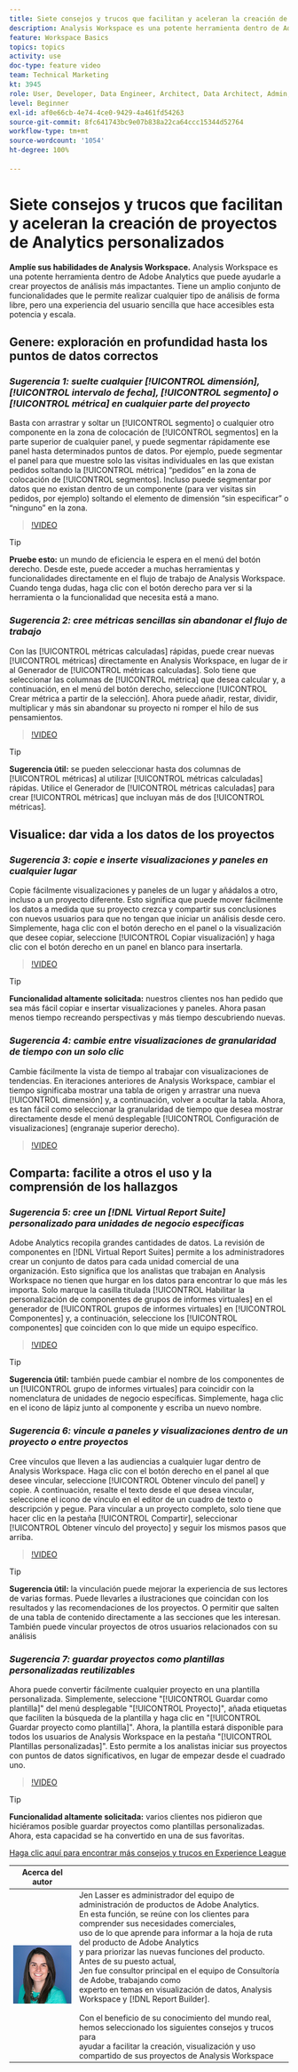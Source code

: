 ```yaml
---
title: Siete consejos y trucos que facilitan y aceleran la creación de proyectos de Analytics personalizados
description: Analysis Workspace es una potente herramienta dentro de Adobe Analytics que puede ayudarle a crear proyectos de análisis más impactantes. Tiene un amplio conjunto de funcionalidades que le permite realizar cualquier tipo de análisis de forma libre, pero una experiencia del usuario sencilla que hace accesibles esta potencia y escala.
feature: Workspace Basics
topics: topics
activity: use
doc-type: feature video
team: Technical Marketing
kt: 3945
role: User, Developer, Data Engineer, Architect, Data Architect, Admin, Leader
level: Beginner
exl-id: af0e66cb-4e74-4ce0-9429-4a461fd54263
source-git-commit: 8fc641743bc9e07b838a22ca64ccc15344d52764
workflow-type: tm+mt
source-wordcount: '1054'
ht-degree: 100%

---
```


# Siete consejos y trucos que facilitan y aceleran la creación de proyectos de Analytics personalizados

**Amplíe sus habilidades de Analysis Workspace.**
Analysis Workspace es una potente herramienta dentro de Adobe Analytics que puede ayudarle a crear proyectos de análisis más impactantes. Tiene un amplio conjunto de funcionalidades que le permite realizar cualquier tipo de análisis de forma libre, pero una experiencia del usuario sencilla que hace accesibles esta potencia y escala.

## Genere: exploración en profundidad hasta los puntos de datos correctos

### ***Sugerencia 1: suelte cualquier [!UICONTROL dimensión], [!UICONTROL intervalo de fecha], [!UICONTROL segmento] o [!UICONTROL métrica] en cualquier parte del proyecto***

Basta con arrastrar y soltar un [!UICONTROL segmento] o cualquier otro componente en la zona de colocación de [!UICONTROL segmentos] en la parte superior de cualquier panel, y puede segmentar rápidamente ese panel hasta determinados puntos de datos. Por ejemplo, puede segmentar el panel para que muestre solo las visitas individuales en las que existan pedidos soltando la [!UICONTROL métrica] “pedidos” en la zona de colocación de [!UICONTROL segmentos]. Incluso puede segmentar por datos que no existan dentro de un componente (para ver visitas sin pedidos, por ejemplo) soltando el elemento de dimensión “sin especificar” o “ninguno” en la zona.

>[!VIDEO](https://video.tv.adobe.com/v/24036/?quality=12&learn=on)

>[!TIP]
>
>**Pruebe esto:** un mundo de eficiencia le espera en el menú del botón derecho. Desde este, puede acceder a muchas herramientas y funcionalidades directamente en el flujo de trabajo de Analysis Workspace. Cuando tenga dudas, haga clic con el botón derecho para ver si la herramienta o la funcionalidad que necesita está a mano.

### ***Sugerencia 2: cree métricas sencillas sin abandonar el flujo de trabajo***

Con las [!UICONTROL métricas calculadas] rápidas, puede crear nuevas [!UICONTROL métricas] directamente en Analysis Workspace, en lugar de ir al Generador de [!UICONTROL métricas calculadas]. Solo tiene que seleccionar las columnas de [!UICONTROL métrica] que desea calcular y, a continuación, en el menú del botón derecho, seleccione [!UICONTROL Crear métrica a partir de la selección]. Ahora puede añadir, restar, dividir, multiplicar y más sin abandonar su proyecto ni romper el hilo de sus pensamientos.

>[!VIDEO](https://video.tv.adobe.com/v/23126/?quality=12&learn=on)

>[!TIP]
>
>**Sugerencia útil:** se pueden seleccionar hasta dos columnas de [!UICONTROL métricas] al utilizar [!UICONTROL métricas calculadas] rápidas. Utilice el Generador de [!UICONTROL métricas calculadas] para crear [!UICONTROL métricas] que incluyan más de dos [!UICONTROL métricas].

## Visualice: dar vida a los datos de los proyectos

### ***Sugerencia 3: copie e inserte visualizaciones y paneles en cualquier lugar***

Copie fácilmente visualizaciones y paneles de un lugar y añádalos a otro, incluso a un proyecto diferente. Esto significa que puede mover fácilmente los datos a medida que su proyecto crezca y compartir sus conclusiones con nuevos usuarios para que no tengan que iniciar un análisis desde cero. Simplemente, haga clic con el botón derecho en el panel o la visualización que desee copiar, seleccione [!UICONTROL Copiar visualización] y haga clic con el botón derecho en un panel en blanco para insertarla.

>[!VIDEO](https://video.tv.adobe.com/v/23230/?quality=12&learn=on)

>[!TIP]
>
>**Funcionalidad altamente solicitada:** nuestros clientes nos han pedido que sea más fácil copiar e insertar visualizaciones y paneles. Ahora pasan menos tiempo recreando perspectivas y más tiempo descubriendo nuevas.

### ***Sugerencia 4: cambie entre visualizaciones de granularidad de tiempo con un solo clic***

Cambie fácilmente la vista de tiempo al trabajar con visualizaciones de tendencias. En iteraciones anteriores de Analysis Workspace, cambiar el tiempo significaba mostrar una tabla de origen y arrastrar una nueva [!UICONTROL dimensión] y, a continuación, volver a ocultar la tabla. Ahora, es tan fácil como seleccionar la granularidad de tiempo que desea mostrar directamente desde el menú desplegable [!UICONTROL Configuración de visualizaciones] (engranaje superior derecho).

>[!VIDEO](https://video.tv.adobe.com/v/23548/?quality=12&learn=on)

## Comparta: facilite a otros el uso y la comprensión de los hallazgos

### ***Sugerencia 5: cree un [!DNL Virtual Report Suite] personalizado para unidades de negocio específicas***

Adobe Analytics recopila grandes cantidades de datos. La revisión de componentes en [!DNL Virtual Report Suites] permite a los administradores crear un conjunto de datos para cada unidad comercial de una organización. Esto significa que los analistas que trabajan en Analysis Workspace no tienen que hurgar en los datos para encontrar lo que más les importa. Solo marque la casilla titulada [!UICONTROL Habilitar la personalización de componentes de grupos de informes virtuales] en el generador de [!UICONTROL grupos de informes virtuales] en [!UICONTROL Componentes] y, a continuación, seleccione los [!UICONTROL componentes] que coinciden con lo que mide un equipo específico.

>[!VIDEO](https://video.tv.adobe.com/v/23544/?quality=12&learn=on)

>[!TIP]
>
>**Sugerencia útil:** también puede cambiar el nombre de los componentes de un [!UICONTROL grupo de informes virtuales] para coincidir con la nomenclatura de unidades de negocio específicas. Simplemente, haga clic en el icono de lápiz junto al componente y escriba un nuevo nombre.

### ***Sugerencia 6: vincule a paneles y visualizaciones dentro de un proyecto o entre proyectos***

Cree vínculos que lleven a las audiencias a cualquier lugar dentro de Analysis Workspace. Haga clic con el botón derecho en el panel al que desee vincular, seleccione [!UICONTROL Obtener vínculo del panel] y copie. A continuación, resalte el texto desde el que desea vincular, seleccione el icono de vínculo en el editor de un cuadro de texto o descripción y pegue. Para vincular a un proyecto completo, solo tiene que hacer clic en la pestaña [!UICONTROL Compartir], seleccionar [!UICONTROL Obtener vínculo del proyecto] y seguir los mismos pasos que arriba.

>[!VIDEO](https://video.tv.adobe.com/v/23724/?quality=12&learn=on)

>[!TIP]
>
>**Sugerencia útil:** la vinculación puede mejorar la experiencia de sus lectores de varias formas. Puede llevarles a ilustraciones que coincidan con los resultados y las recomendaciones de los proyectos. O permitir que salten de una tabla de contenido directamente a las secciones que les interesan. También puede vincular proyectos de otros usuarios relacionados con su análisis

### ***Sugerencia 7: guardar proyectos como plantillas personalizadas reutilizables***

Ahora puede convertir fácilmente cualquier proyecto en una plantilla personalizada. Simplemente, seleccione &quot;[!UICONTROL Guardar como plantilla]&quot; del menú desplegable &quot;[!UICONTROL Proyecto]&quot;, añada etiquetas que faciliten la búsqueda de la plantilla y haga clic en &quot;[!UICONTROL Guardar proyecto como plantilla]&quot;. Ahora, la plantilla estará disponible para todos los usuarios de Analysis Workspace en la pestaña &quot;[!UICONTROL Plantillas personalizadas]&quot;. Esto permite a los analistas iniciar sus proyectos con puntos de datos significativos, en lugar de empezar desde el cuadrado uno.

>[!VIDEO](https://video.tv.adobe.com/v/23231/?quality=12&learn=on)

>[!TIP]
>
>**Funcionalidad altamente solicitada:** varios clientes nos pidieron que hiciéramos posible guardar proyectos como plantillas personalizadas. Ahora, esta capacidad se ha convertido en una de sus favoritas.

[Haga clic aquí para encontrar más consejos y trucos en Experience League](https://experienceleague.adobe.com/es?search=tips&amp;lang=es#recommended/solutions/analytics)

| Acerca del autor |            |
|------------|------------|
| ![Jen Lasser](assets/jlasser-headshot-s.jpg) | Jen Lasser es administrador del equipo de administración de productos de Adobe Analytics. <br> En esta función, se reúne con los clientes para comprender sus necesidades comerciales, <br>uso de lo que aprende para informar a la hoja de ruta del producto de Adobe Analytics <br>y para priorizar las nuevas funciones del producto. Antes de su puesto actual, <br>Jen fue consultor principal en el equipo de Consultoría de Adobe, trabajando como <br>experto en temas en visualización de datos, Analysis Workspace y [!DNL Report Builder]. <br><br>Con el beneficio de su conocimiento del mundo real, hemos seleccionado los siguientes consejos y trucos para <br>ayudar a facilitar la creación, visualización y uso compartido de sus proyectos de Analysis Workspace |
